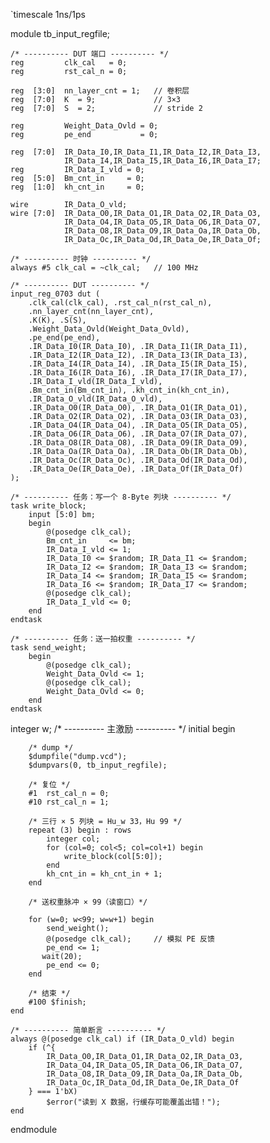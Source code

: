 `timescale 1ns/1ps

module tb_input_regfile;

    /* ---------- DUT 端口 ---------- */
    reg         clk_cal   = 0;
    reg         rst_cal_n = 0;

    reg  [3:0]  nn_layer_cnt = 1;   // 卷积层
    reg  [7:0]  K  = 9;             // 3×3
    reg  [7:0]  S  = 2;             // stride 2

    reg         Weight_Data_Ovld = 0;
    reg         pe_end           = 0;

    reg  [7:0]  IR_Data_I0,IR_Data_I1,IR_Data_I2,IR_Data_I3,
                IR_Data_I4,IR_Data_I5,IR_Data_I6,IR_Data_I7;
    reg         IR_Data_I_vld = 0;
    reg  [5:0]  Bm_cnt_in     = 0;
    reg  [1:0]  kh_cnt_in     = 0;

    wire        IR_Data_O_vld;
    wire [7:0]  IR_Data_O0,IR_Data_O1,IR_Data_O2,IR_Data_O3,
                IR_Data_O4,IR_Data_O5,IR_Data_O6,IR_Data_O7,
                IR_Data_O8,IR_Data_O9,IR_Data_Oa,IR_Data_Ob,
                IR_Data_Oc,IR_Data_Od,IR_Data_Oe,IR_Data_Of;

    /* ---------- 时钟 ---------- */
    always #5 clk_cal = ~clk_cal;   // 100 MHz

    /* ---------- DUT ---------- */
    input_reg_0703 dut (
        .clk_cal(clk_cal), .rst_cal_n(rst_cal_n),
        .nn_layer_cnt(nn_layer_cnt),
        .K(K), .S(S),
        .Weight_Data_Ovld(Weight_Data_Ovld),
        .pe_end(pe_end),
        .IR_Data_I0(IR_Data_I0), .IR_Data_I1(IR_Data_I1),
        .IR_Data_I2(IR_Data_I2), .IR_Data_I3(IR_Data_I3),
        .IR_Data_I4(IR_Data_I4), .IR_Data_I5(IR_Data_I5),
        .IR_Data_I6(IR_Data_I6), .IR_Data_I7(IR_Data_I7),
        .IR_Data_I_vld(IR_Data_I_vld),
        .Bm_cnt_in(Bm_cnt_in), .kh_cnt_in(kh_cnt_in),
        .IR_Data_O_vld(IR_Data_O_vld),
        .IR_Data_O0(IR_Data_O0), .IR_Data_O1(IR_Data_O1),
        .IR_Data_O2(IR_Data_O2), .IR_Data_O3(IR_Data_O3),
        .IR_Data_O4(IR_Data_O4), .IR_Data_O5(IR_Data_O5),
        .IR_Data_O6(IR_Data_O6), .IR_Data_O7(IR_Data_O7),
        .IR_Data_O8(IR_Data_O8), .IR_Data_O9(IR_Data_O9),
        .IR_Data_Oa(IR_Data_Oa), .IR_Data_Ob(IR_Data_Ob),
        .IR_Data_Oc(IR_Data_Oc), .IR_Data_Od(IR_Data_Od),
        .IR_Data_Oe(IR_Data_Oe), .IR_Data_Of(IR_Data_Of)
    );

    /* ---------- 任务：写一个 8-Byte 列块 ---------- */
    task write_block;
        input [5:0] bm;
        begin
            @(posedge clk_cal);
            Bm_cnt_in     <= bm;
            IR_Data_I_vld <= 1;
            IR_Data_I0 <= $random; IR_Data_I1 <= $random;
            IR_Data_I2 <= $random; IR_Data_I3 <= $random;
            IR_Data_I4 <= $random; IR_Data_I5 <= $random;
            IR_Data_I6 <= $random; IR_Data_I7 <= $random;
            @(posedge clk_cal);
            IR_Data_I_vld <= 0;
        end
    endtask

    /* ---------- 任务：送一拍权重 ---------- */
    task send_weight;
        begin
            @(posedge clk_cal);
            Weight_Data_Ovld <= 1;
            @(posedge clk_cal);
            Weight_Data_Ovld <= 0;
        end
    endtask
integer w;
    /* ---------- 主激励 ---------- */
    initial begin
    
        /* dump */
        $dumpfile("dump.vcd");
        $dumpvars(0, tb_input_regfile);

        /* 复位 */
        #1  rst_cal_n = 0;
        #10 rst_cal_n = 1;

        /* 三行 × 5 列块 = Hu_w 33，Hu 99 */
        repeat (3) begin : rows
            integer col;
            for (col=0; col<5; col=col+1) begin
                write_block(col[5:0]);
            end
            kh_cnt_in = kh_cnt_in + 1;
        end

        /* 送权重脉冲 × 99（读窗口）*/
        
        for (w=0; w<99; w=w+1) begin
            send_weight();
            @(posedge clk_cal);     // 模拟 PE 反馈
            pe_end <= 1;
           wait(20);
            pe_end <= 0;
        end

        /* 结束 */
        #100 $finish;
    end

    /* ---------- 简单断言 ---------- */
    always @(posedge clk_cal) if (IR_Data_O_vld) begin
        if (^{
            IR_Data_O0,IR_Data_O1,IR_Data_O2,IR_Data_O3,
            IR_Data_O4,IR_Data_O5,IR_Data_O6,IR_Data_O7,
            IR_Data_O8,IR_Data_O9,IR_Data_Oa,IR_Data_Ob,
            IR_Data_Oc,IR_Data_Od,IR_Data_Oe,IR_Data_Of
        } === 1'bX)
            $error("读到 X 数据，行缓存可能覆盖出错！");
    end

endmodule
